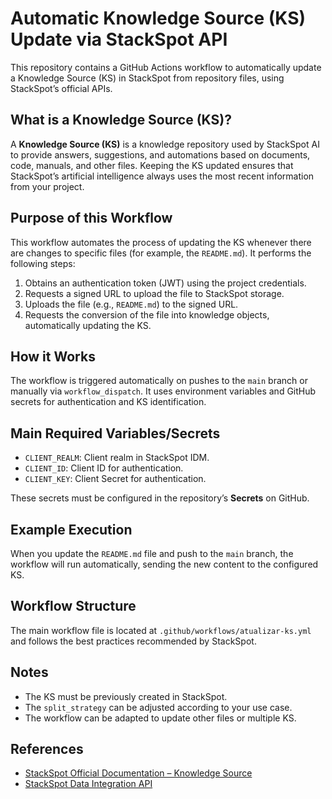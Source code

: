# Automatic Knowledge Source (KS) Update via StackSpot API

This repository contains a GitHub Actions workflow to automatically update a Knowledge Source (KS) in StackSpot from repository files, using StackSpot’s official APIs.

## What is a Knowledge Source (KS)?

A **Knowledge Source (KS)** is a knowledge repository used by StackSpot AI to provide answers, suggestions, and automations based on documents, code, manuals, and other files. Keeping the KS updated ensures that StackSpot’s artificial intelligence always uses the most recent information from your project.

## Purpose of this Workflow

This workflow automates the process of updating the KS whenever there are changes to specific files (for example, the `README.md`). It performs the following steps:

1. Obtains an authentication token (JWT) using the project credentials.
2. Requests a signed URL to upload the file to StackSpot storage.
3. Uploads the file (e.g., `README.md`) to the signed URL.
4. Requests the conversion of the file into knowledge objects, automatically updating the KS.

## How it Works

The workflow is triggered automatically on pushes to the `main` branch or manually via `workflow_dispatch`. It uses environment variables and GitHub secrets for authentication and KS identification.

## Main Required Variables/Secrets

- `CLIENT_REALM`: Client realm in StackSpot IDM.
- `CLIENT_ID`: Client ID for authentication.
- `CLIENT_KEY`: Client Secret for authentication.

These secrets must be configured in the repository’s **Secrets** on GitHub.

## Example Execution

When you update the `README.md` file and push to the `main` branch, the workflow will run automatically, sending the new content to the configured KS.

## Workflow Structure

The main workflow file is located at `.github/workflows/atualizar-ks.yml` and follows the best practices recommended by StackSpot.

## Notes

- The KS must be previously created in StackSpot.
- The `split_strategy` can be adjusted according to your use case.
- The workflow can be adapted to update other files or multiple KS.

## References

- [StackSpot Official Documentation – Knowledge Source](https://docs.stackspot.com/)
- [StackSpot Data Integration API](https://docs.stackspot.com/)
